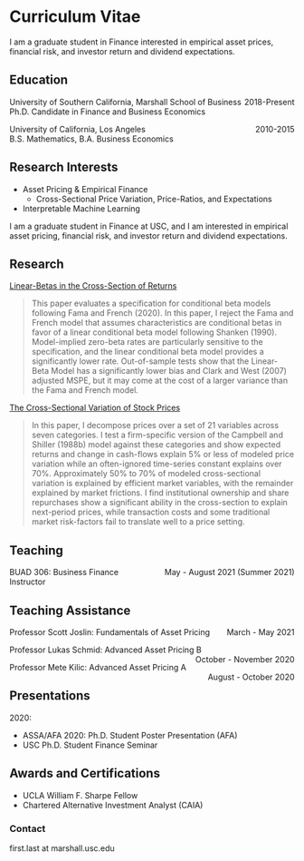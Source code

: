 # Curriculum Vitae

I am a graduate student in Finance interested in empirical asset prices, financial risk, and investor return and dividend expectations.

## Education
<p style="text-align:left;">
    University of Southern California, Marshall School of Business
    <span style="float:right;">
        2018-Present
    </span>
<br>Ph.D. Candidate in Finance and Business Economics</p>


<p style="text-align:left;">
    University of California, Los Angeles
    <span style="float:right;">
        2010-2015
    </span>
<br>B.S. Mathematics, B.A. Business Economics</p>

## Research Interests
- Asset Pricing & Empirical Finance
  - Cross-Sectional Price Variation, Price-Ratios, and Expectations
- Interpretable Machine Learning
  
I am a graduate student in Finance at USC, and I am interested in empirical asset pricing, financial risk, and investor return and dividend expectations.


## Research
[Linear-Betas in the Cross-Section of Returns](https://papers.ssrn.com/sol3/papers.cfm?abstract_id=3522641)
> This paper evaluates a specification for conditional beta models following Fama and French (2020). In this paper, I reject the Fama and French model that assumes characteristics are conditional betas in favor of a linear conditional beta model following Shanken (1990). Model-implied zero-beta rates are particularly sensitive to the specification, and the linear conditional beta model provides a significantly lower rate. Out-of-sample tests show that the Linear-Beta Model has a significantly lower bias and Clark and West (2007) adjusted MSPE, but it may come at the cost of a larger variance than the Fama and French model.



[The Cross-Sectional Variation of Stock Prices](https://papers.ssrn.com/sol3/papers.cfm?abstract_id=3759410)
> In this paper, I decompose prices over a set of 21 variables across seven categories. I test a firm-specific version of the Campbell and Shiller (1988b) model against these categories and show expected returns and change in cash-flows explain 5% or less of modeled price variation while an often-ignored time-series constant explains over 70%. Approximately 50% to 70% of modeled cross-sectional variation is explained by efficient market variables, with the remainder explained by market frictions. I find institutional ownership and share repurchases show a significant ability in the cross-section to explain next-period prices, while transaction costs and some traditional market risk-factors fail to translate well to a price setting.

## Teaching
<p style="text-align:left;">
    BUAD 306: Business Finance
    <span style="float:right;">
        May - August 2021 (Summer 2021)
    </span>
<br>Instructor</p>

## Teaching Assistance
<p style="text-align:left;">
    Professor Scott Joslin: Fundamentals of Asset Pricing
    <span style="float:right;">
        March - May 2021
    </span>
</p>

<p style="text-align:left;">
    Professor Lukas Schmid: Advanced Asset Pricing B
    <span style="float:right;">
        October - November 2020
    </span>
</p>

<p style="text-align:left;">
    Professor Mete Kilic: Advanced Asset Pricing A
    <span style="float:right;">
        August - October 2020
    </span>
</p>

## Presentations
2020:
- ASSA/AFA 2020: Ph.D. Student Poster Presentation (AFA)
- USC Ph.D. Student Finance Seminar

## Awards and Certifications
- UCLA William F. Sharpe Fellow
- Chartered Alternative Investment Analyst (CAIA)

### Contact
first.last at marshall.usc.edu
